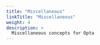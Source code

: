 ```yaml
---
title: "Miscellaneous"
linkTitle: "Miscellaneous"
weight: 4
description: >
  Miscellaneous concepts for Opta
---
```

